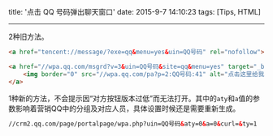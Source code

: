 title: '点击 QQ 号码弹出聊天窗口'
date: 2015-9-7 14:10:23
tags: [Tips, HTML]

---

2种旧方法。

```html
<a href="tencent://message/?exe=qq&menu=yes&uin=QQ号码" rel="nofollow"></a>
```

```html
<a href="//wpa.qq.com/msgrd?v=3&uin=QQ号码&site=qq&menu=yes" target="_blank" rel="nofollow">
	<img border="0" src="//wpa.qq.com/pa?p=2:QQ号码:41" alt="点击这里给我发消息" title="点击这里给我发消息"/>
</a>
```

1种新的方法，不会提示因“对方按钮版本过低”而无法打开。其中的`aty`和`a`值的参数影响着营销QQ中的分组及对应人员，具体设置时候还是需要重新生成。

```html
//crm2.qq.com/page/portalpage/wpa.php?uin=QQ号码&aty=0&a=0&curl=&ty=1
```
